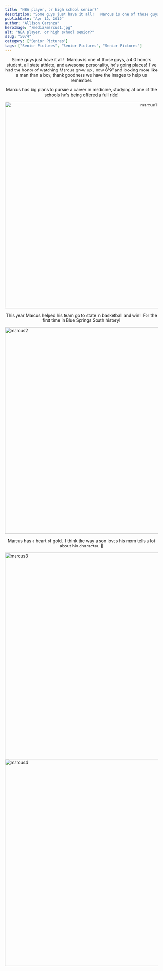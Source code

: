 ```yaml
---
title: "NBA player, or high school senior?"
description: "Some guys just have it all!   Marcus is one of those guys, a 4.0 honors student, all state athlete, "
publishDate: "Apr 13, 2015"
author: "Allison Carenza"
heroImage: "/media/marcus1.jpg"
alt: "NBA player, or high school senior?"
slug: "5074"
category: ["Senior Pictures"]
tags: ["Senior Pictures", "Senior Pictures", "Senior Pictures"]
---
```


<p style="text-align: center;">Some guys just have it all!   Marcus is one of those guys, a 4.0 honors student, all state athlete, and awesome personality, he&apos;s going places!  I&apos;ve had the honor of watching Marcus grow up , now 6&apos;9&#8243; and looking more like a man than a boy, thank goodness we have the images to help us remember.</p>
<p style="text-align: center;">Marcus has big plans to pursue a career in medicine, studying at one of the schools he&apos;s being offered a full ride!</p>
<p style="text-align: center;"><img class="aligncenter size-full wp-image-5075" alt="marcus1" src="/media/marcus1.jpg" width="930" height="680" srcset="/media/marcus1.jpg 930w, /media/marcus1-300x219.jpg 300w, /media/marcus1-768x562.jpg 768w" sizes="(max-width: 930px) 100vw, 930px" /></p>
<p style="text-align: center;">This year Marcus helped his team go to state in basketball and win!  For the first time in Blue Springs South history!</p>
<p><img class="aligncenter size-full wp-image-5076" alt="marcus2" src="/media/marcus2.jpg" width="930" height="680" srcset="/media/marcus2.jpg 930w, /media/marcus2-300x219.jpg 300w, /media/marcus2-768x562.jpg 768w" sizes="(max-width: 930px) 100vw, 930px" /></p>
<p style="text-align: center;">Marcus has a heart of gold.  I think the way a son loves his mom tells a lot about his character. 🙂</p>
<p><img class="aligncenter size-full wp-image-5077" alt="marcus3" src="/media/marcus3.jpg" width="930" height="680" srcset="/media/marcus3.jpg 930w, /media/marcus3-300x219.jpg 300w, /media/marcus3-768x562.jpg 768w" sizes="(max-width: 930px) 100vw, 930px" /> <img class="aligncenter size-full wp-image-5078" alt="marcus4" src="/media/marcus4.jpg" width="930" height="680" srcset="/media/marcus4.jpg 930w, /media/marcus4-300x219.jpg 300w, /media/marcus4-768x562.jpg 768w" sizes="(max-width: 930px) 100vw, 930px" /></p>
